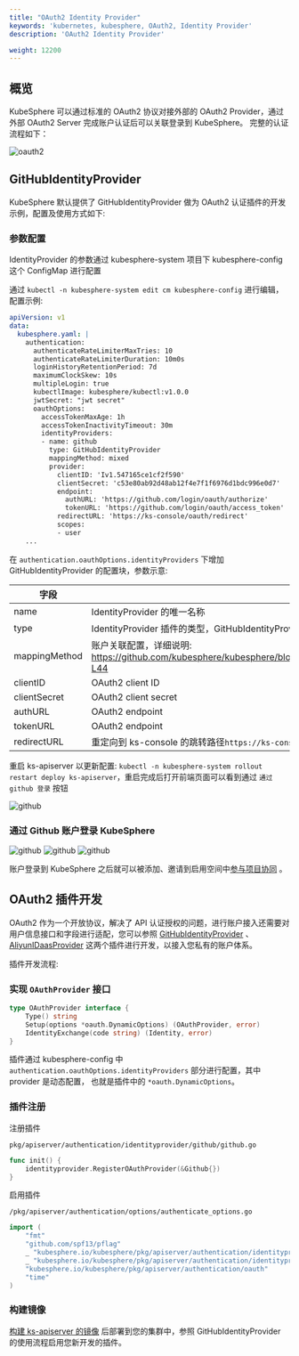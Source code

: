 ```yaml
---
title: "OAuth2 Identity Provider"
keywords: 'kubernetes, kubesphere, OAuth2, Identity Provider'
description: 'OAuth2 Identity Provider'

weight: 12200
---
```


## 概览

KubeSphere 可以通过标准的 OAuth2 协议对接外部的 OAuth2 Provider，通过外部 OAuth2 Server 完成账户认证后可以关联登录到 KubeSphere。
完整的认证流程如下：

![oauth2](/images/docs/access-control-and-account-management/oauth2.svg)

## GitHubIdentityProvider

KubeSphere 默认提供了 GitHubIdentityProvider 做为 OAuth2 认证插件的开发示例，配置及使用方式如下:

### 参数配置

IdentityProvider 的参数通过 kubesphere-system 项目下 kubesphere-config 这个 ConfigMap 进行配置

通过 `kubectl -n kubesphere-system edit cm kubesphere-config` 进行编辑，配置示例:

```yaml
apiVersion: v1
data:
  kubesphere.yaml: |
    authentication:
      authenticateRateLimiterMaxTries: 10
      authenticateRateLimiterDuration: 10m0s
      loginHistoryRetentionPeriod: 7d
      maximumClockSkew: 10s
      multipleLogin: true
      kubectlImage: kubesphere/kubectl:v1.0.0
      jwtSecret: "jwt secret"
      oauthOptions:
        accessTokenMaxAge: 1h
        accessTokenInactivityTimeout: 30m
        identityProviders:
        - name: github
          type: GitHubIdentityProvider
          mappingMethod: mixed
          provider:
            clientID: 'Iv1.547165ce1cf2f590'
            clientSecret: 'c53e80ab92d48ab12f4e7f1f6976d1bdc996e0d7'
            endpoint:
              authURL: 'https://github.com/login/oauth/authorize'
              tokenURL: 'https://github.com/login/oauth/access_token'
            redirectURL: 'https://ks-console/oauth/redirect'
            scopes:
            - user
    ...
```

在 `authentication.oauthOptions.identityProviders` 下增加 GitHubIdentityProvider 的配置块，参数示意:

| 字段 | 说明 |
|-----------|-------------|
| name | IdentityProvider 的唯一名称 |
| type | IdentityProvider 插件的类型，GitHubIdentityProvider 是一种默认实现的类型 |
| mappingMethod | 账户关联配置，详细说明: https://github.com/kubesphere/kubesphere/blob/master/pkg/apiserver/authentication/oauth/oauth_options.go#L37-L44 |
| clientID | OAuth2 client ID |
| clientSecret | OAuth2 client secret |
| authURL | OAuth2 endpoint |
| tokenURL | OAuth2 endpoint |
| redirectURL | 重定向到 ks-console 的跳转路径`https://ks-console/oauth/redirect` |

重启 ks-apiserver 以更新配置: `kubectl -n kubesphere-system rollout restart deploy ks-apiserver`，重启完成后打开前端页面可以看到通过 `通过 github 登录` 按钮

![github](/images/docs/access-control-and-account-management/github1.png)

### 通过 Github 账户登录 KubeSphere

![github](/images/docs/access-control-and-account-management/github2.png)
![github](/images/docs/access-control-and-account-management/github3.png)
![github](/images/docs/access-control-and-account-management/github4.png)

账户登录到 KubeSphere 之后就可以被添加、邀请到启用空间中[参与项目协同](https://kubesphere.io/docs/workspace-administration/role-and-member-management) 。

## OAuth2 插件开发

OAuth2 作为一个开放协议，解决了 API 认证授权的问题，进行账户接入还需要对用户信息接口和字段进行适配，您可以参照 [GitHubIdentityProvider](https://github.com/kubesphere/kubesphere/blob/master/pkg/apiserver/authentication/identityprovider/github/github.go) 、 [AliyunIDaasProvider](https://github.com/kubesphere/kubesphere/blob/master/pkg/apiserver/authentication/identityprovider/aliyunidaas/idaas.go) 这两个插件进行开发，以接入您私有的账户体系。

插件开发流程:

### 实现 `OAuthProvider` 接口

```go
type OAuthProvider interface {
	Type() string
	Setup(options *oauth.DynamicOptions) (OAuthProvider, error)
	IdentityExchange(code string) (Identity, error)
}
```

插件通过 kubesphere-config 中 `authentication.oauthOptions.identityProviders` 部分进行配置，其中 provider 是动态配置， 也就是插件中的 `*oauth.DynamicOptions`。

### 插件注册

注册插件

`pkg/apiserver/authentication/identityprovider/github/github.go`

```go
func init() {
	identityprovider.RegisterOAuthProvider(&Github{})
}
```

启用插件

`/pkg/apiserver/authentication/options/authenticate_options.go` 

```go
import (
	"fmt"
	"github.com/spf13/pflag"
	_ "kubesphere.io/kubesphere/pkg/apiserver/authentication/identityprovider/aliyunidaas"
	_ "kubesphere.io/kubesphere/pkg/apiserver/authentication/identityprovider/github"
	"kubesphere.io/kubesphere/pkg/apiserver/authentication/oauth"
	"time"
)
```

### 构建镜像

[构建 ks-apiserver 的镜像](https://github.com/kubesphere/community/blob/104bab42f67094930f2ca87c603b7c6365cd092a/developer-guide/development/quickstart.md) 后部署到您的集群中，参照 GitHubIdentityProvider 的使用流程启用您新开发的插件。
